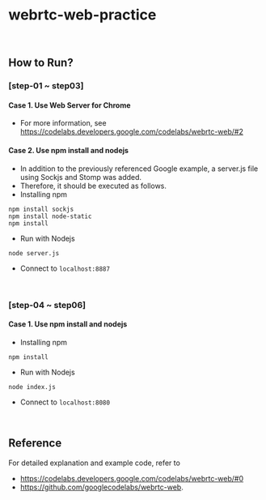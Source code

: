 # webrtc-web-practice

<br>

## How to Run?

### [step-01 ~ step03]
#### Case 1. Use Web Server for Chrome
  * For more information, see https://codelabs.developers.google.com/codelabs/webrtc-web/#2

#### Case 2. Use npm install and nodejs
  * In addition to the previously referenced Google example, a server.js file using Sockjs and Stomp was added. 
  * Therefore, it should be executed as follows.
  * Installing npm
  ```
  npm install sockjs
  npm install node-static
  npm install
  ```
  * Run with Nodejs
  ```
  node server.js
  ```
  * Connect to ```localhost:8887```


<br>


### [step-04 ~ step06]
#### Case 1. Use npm install and nodejs
  * Installing npm
  ```
  npm install
  ```
  * Run with Nodejs
  ```
  node index.js
  ```
  * Connect to ```localhost:8080```

<br>

## Reference
For detailed explanation and example code, refer to 
* https://codelabs.developers.google.com/codelabs/webrtc-web/#0
* https://github.com/googlecodelabs/webrtc-web.

